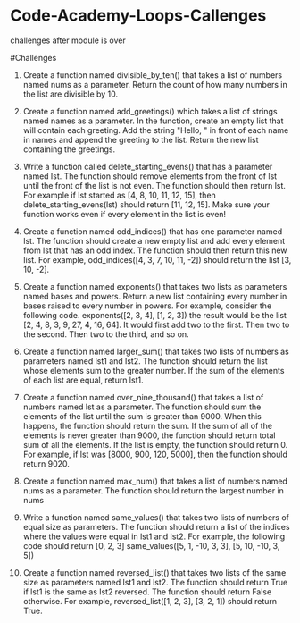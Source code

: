 # Code-Academy-Loops-Callenges
challenges after module is over

#Challenges
1. Create a function named divisible_by_ten() that takes a list of numbers named nums as a parameter. Return the count of how many numbers in the list are divisible by 10.

2. Create a function named add_greetings() which takes a list of strings named names as a parameter. In the function, create an empty list that will contain each greeting. Add the string "Hello, " in front of each name in names and append the greeting to the list. Return the new list containing the greetings.

3. Write a function called delete_starting_evens() that has a parameter named lst. The function should remove elements from the front of lst until the front of the list is not even. The function should then return lst. For example if lst started as [4, 8, 10, 11, 12, 15], then delete_starting_evens(lst) should return [11, 12, 15]. Make sure your function works even if every element in the list is even!

4. Create a function named odd_indices() that has one parameter named lst. The function should create a new empty list and add every element from lst that has an odd index. The function should then return this new list. For example, odd_indices([4, 3, 7, 10, 11, -2]) should return the list [3, 10, -2].

5. Create a function named exponents() that takes two lists as parameters named bases and powers. Return a new list containing every number in bases raised to every number in powers. For example, consider the following code. exponents([2, 3, 4], [1, 2, 3]) the result would be the list [2, 4, 8, 3, 9, 27, 4, 16, 64]. It would first add two to the first. Then two to the second. Then two to the third, and so on.

6. Create a function named larger_sum() that takes two lists of numbers as parameters named lst1 and lst2. The function should return the list whose elements sum to the greater number. If the sum of the elements of each list are equal, return lst1.

7. Create a function named over_nine_thousand() that takes a list of numbers named lst as a parameter. The function should sum the elements of the list until the sum is greater than 9000. When this happens, the function should return the sum. If the sum of all of the elements is never greater than 9000, the function should return total sum of all the elements. If the list is empty, the function should return 0. For example, if lst was [8000, 900, 120, 5000], then the function should return 9020.

8. Create a function named max_num() that takes a list of numbers named nums as a parameter. The function should return the largest number in nums

9. Write a function named same_values() that takes two lists of numbers of equal size as parameters. The function should return a list of the indices where the values were equal in lst1 and lst2. For example, the following code should return [0, 2, 3] same_values([5, 1, -10, 3, 3], [5, 10, -10, 3, 5])

10. Create a function named reversed_list() that takes two lists of the same size as parameters named lst1 and lst2. The function should return True if lst1 is the same as lst2 reversed. The function should return False otherwise. For example, reversed_list([1, 2, 3], [3, 2, 1]) should return True.
